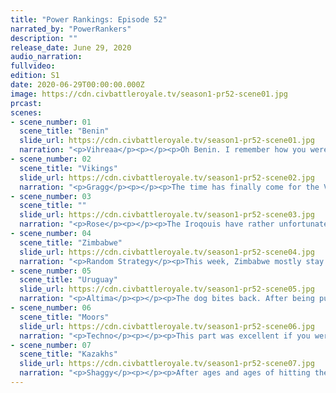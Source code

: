 ```yaml
---
title: "Power Rankings: Episode 52"
narrated_by: "PowerRankers"
description: ""
release_date: June 29, 2020
audio_narration:
fullvideo:
edition: S1
date: 2020-06-29T00:00:00.000Z
image: https://cdn.civbattleroyale.tv/season1-pr52-scene01.jpg
prcast:
scenes:
- scene_number: 01
  scene_title: "Benin"
  slide_url: https://cdn.civbattleroyale.tv/season1-pr52-scene01.jpg
  narration: "<p>Vihreaa</p><p></p><p>Oh Benin. I remember how you were my first official write up as a civ. I placed you in 8th place. Rather close to your final ranking, I must say. What truly is there to say about Benin? They flew under the radar for most of the game, and really only became relevant because all of the other mid tier civs were getting knocked out. Some of their highlights for the game was their control of unnaturally large amounts of Gothic land, someone give that diplomat a raise! For a civ that turtles for 95% of the game, placing 7th isn’t that bad. I for one respect the AI that uses my Deity strategy to try to win the game.</p>"
- scene_number: 02
  scene_title: "Vikings"
  slide_url: https://cdn.civbattleroyale.tv/season1-pr52-scene02.jpg
  narration: "<p>Gragg</p><p></p><p>The time has finally come for the Vikings. They’ve had one of the most impressive runs and their final rank reflects that. During large portions of the game they had human-like timing and diplomacy. They weren’t able to get momentum going in Endgame but played well enough to be the second to last survivor in Europe. If I had to venture a guess, I’d say they are likely this season’s last rump as well.</p>"
- scene_number: 03
  scene_title: ""
  slide_url: https://cdn.civbattleroyale.tv/season1-pr52-scene03.jpg
  narration: "<p>Rose</p><p></p><p>The Iroqouis have rather unfortunately, reached the bottom of the pack. Essentially Hiawatha just got triple teamed by the top 3, and now look like the next civ on the chopping block. The Kazakhs have struck the western plains, the Moors have approached greenland, and guay is currently c̶o̷n̶s̶u̶m̸i̶n̷g̵ ̶t̵h̷e̸ ̴s̵o̵u̵l̸s̶ ̷o̵f̵ ̵t̵h̶e̶ ̷d̷a̴m̵n̵e̷d̵ ̵t̴o̵ ̷o̴b̸t̵a̴i̸n̸ ̴t̶h̶e̸i̸r̵ ̶c̵o̵m̵p̸l̸e̶t̷i̵o̴n̶ ̴o̵f̷ ̷t̸h̶e̶m̴ ̶a̴m̶e̸r̶i̵c̵a̵s̷ . Additionally, with low stats across the board, the Iroqouis really shine below the top 3 survivors even before this hellshow of a part. At the very least the Iroqouis can say they died fighting, and had almost half a part purely dedicated to their downfall, not many get that pleasure. Not to mention, the Iroqouis did cripple guay and even for that little bit, it was nice to see the once proud abomination feel threatened</p>"
- scene_number: 04
  scene_title: "Zimbabwe"
  slide_url: https://cdn.civbattleroyale.tv/season1-pr52-scene04.jpg
  narration: "<p>Random Strategy</p><p>This week, Zimbabwe mostly stay out of the conflict, as the only civ that doesn't border the Iroquois (who were the subject of the majority of wars). They did do something however, but that thing was to very nicely donate Songhai to its rightful Moorish owners. This makes them drop 1 spot. Last week it looked like they might be able to overtake the Moors in stats, but they are now clearly below them. Uruguay also increases their lead over Zimbabwe by capturing central america; they now have 1.5 times as many cities as Zimbabwe Despite this lead in city count, Uruguay is Zimbabwe's best bet at expansion. Not only is Madagascar free cities for the taking, but south america is quite depleted from the long war against the Iroquois.</p><p></p>"
- scene_number: 05
  scene_title: "Uruguay"
  slide_url: https://cdn.civbattleroyale.tv/season1-pr52-scene05.jpg
  narration: "<p>Altima</p><p></p><p>The dog bites back. After being pushed all the way south into the furthest tip of South America and bravely pushing further north and into the Iroquois core, and while most of this likely comes down to the ambiguously-buggy refusal of the Iroquois to annex any of their conquered territories (including the briefly-reconquered Metis territory), progress is progress even when it comes down to the idiocy of another. This puts Lavalleja in an interesting predicament- while he can keep dunking on Hiawatha, there’s not much Iroqouis left to eat, and every other major power has a larger military than him. Worse, because of the same error that led to the Iroquois not annexing the west, all of his northern holdings are puppeted, which will make it harder for him to bulk up. Still, he has solid stats, even if some percentage of them are going to waste on puppets, and at least currently seems to be buddy-buddy with Kaz. His future is uncertain, but his current path is definitely better than the one he was walking a mere two parts ago.</p>"
- scene_number: 06
  scene_title: "Moors"
  slide_url: https://cdn.civbattleroyale.tv/season1-pr52-scene06.jpg
  narration: "<p>Techno</p><p></p><p>This part was excellent if you were a neighbor to the Iroquois, and the Moors certainly took part in the banquet, snagging a few cities along the coast. But the Iroquois weren't the only ones on the menu - the Moors also killed off Benin, the Vikings, and took bites out of Uruguay's South American coast and Zimbabwe's North African holdings. Only one civ remained untouched; the domains of the Great Khan have yet to face off against the Moors. This puts the Moors in an interesting position. They have a demonstrated, albeit marginal, combat edge over their close rivals of Uruguay and Zimbabwe. But their strength against the Kazakhs remains untested, and the Moors are in by far the best position to capitalize on Kazakh weakness but are also the most vulnerable of the relevant civs to a Kazakh incursion. The Moors could still win this. But they must play their cards well to pull it off.</p>"
- scene_number: 07
  scene_title: "Kazakhs"
  slide_url: https://cdn.civbattleroyale.tv/season1-pr52-scene07.jpg
  narration: "<p>Shaggy</p><p></p><p>After ages and ages of hitting their collective heads against the wall of Alaska, the Kazakhs have broken through and have finessed one of the biggest “peaceful” land agreements in the history of the cylinder. I guess you really can throw enough hovertanks at a problem until it gets resolved. The Kazakhs are far and away the lead this week and remain the civ to beat. In my own estimation, I’d say that their biggest threat at the moment is a coalition of Moors and Uruguay attacking them from all sides. That’s a pretty good place to be, having your biggest threat be two civs who have been squabbling over islands for the last century or two somehow setting aside their differences and trying to fight you. Things are looking up for Ablai.</p><p></p>"
---
```

